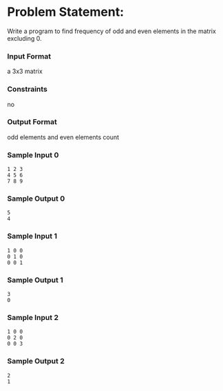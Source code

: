 # Problem Statement:

Write a program to find frequency of odd and even elements in the matrix excluding 0.

### Input Format

a 3x3 matrix

### Constraints

no

### Output Format

odd elements and even elements count

### Sample Input 0
```
1 2 3
4 5 6
7 8 9
```
### Sample Output 0
```
5
4
```
### Sample Input 1
```
1 0 0
0 1 0
0 0 1
```
### Sample Output 1
```
3
0
```
### Sample Input 2
```
1 0 0 
0 2 0
0 0 3
```
### Sample Output 2
```
2
1
```
